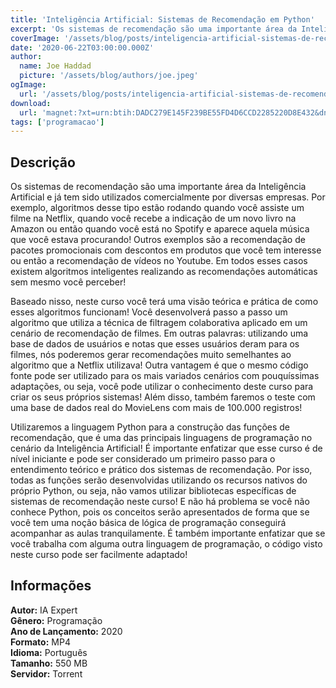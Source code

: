 ```yaml
---
title: 'Inteligência Artificial: Sistemas de Recomendação em Python'
excerpt: 'Os sistemas de recomendação são uma importante área da Inteligência Artificial e já tem sido utilizados comercialmente por diversas empresas. Por exemplo, algoritmos desse tipo estão rodando quando você assiste um filme na Netflix, quando você recebe a indicação de um novo livro na Amazon'
coverImage: '/assets/blog/posts/inteligencia-artificial-sistemas-de-recomendacao-em-python.jpg'
date: '2020-06-22T03:00:00.000Z'
author:
  name: Joe Haddad
  picture: '/assets/blog/authors/joe.jpeg'
ogImage:
  url: '/assets/blog/posts/inteligencia-artificial-sistemas-de-recomendacao-em-python.jpg'
download:
  url: 'magnet:?xt=urn:btih:DADC279E145F239BE55FD4D6CCD2285220D8E432&dn=Inteligencia%20Artificial%20Sistemas%20de%20Recomendacao%20em%20Python&tr=udp%3a%2f%2ftracker.openbittorrent.com%3a1337%2fannounce&tr=udp%3a%2f%2ftracker.opentrackr.org%3a1337%2fannounce'
tags: ['programacao']
---
```

<h2>Descrição</h2>
<p></p><p>Os sistemas de recomendação são uma importante área da Inteligência Artificial e já tem sido utilizados comercialmente por diversas empresas. Por exemplo, algoritmos desse tipo estão rodando quando você assiste um filme na Netflix, quando você recebe a indicação de um novo livro na Amazon ou então quando você está no Spotify e aparece aquela música que você estava procurando! Outros exemplos são a recomendação de pacotes promocionais com descontos em produtos que você tem interesse ou então a recomendação de vídeos no Youtube. Em todos esses casos existem algoritmos inteligentes realizando as recomendações automáticas sem mesmo você perceber!</p><p>Baseado nisso, neste curso você terá uma visão teórica e prática de como esses algoritmos funcionam! Você desenvolverá passo a passo um algoritmo que utiliza a técnica de filtragem colaborativa aplicado em um cenário de recomendação de filmes. Em outras palavras: utilizando uma base de dados de usuários e notas que esses usuários deram para os filmes, nós poderemos gerar recomendações muito semelhantes ao algoritmo que a Netflix utilizava! Outra vantagem é que o mesmo código fonte pode ser utilizado para os mais variados cenários com pouquíssimas adaptações, ou seja, você pode utilizar o conhecimento deste curso para criar os seus próprios sistemas! Além disso, também faremos o teste com uma base de dados real do MovieLens com mais de 100.000 registros!</p><p>Utilizaremos a linguagem Python para a construção das funções de recomendação, que é uma das principais linguagens de programação no cenário da Inteligência Artificial! É importante enfatizar que esse curso é de nível iniciante e pode ser considerado um primeiro passo para o entendimento teórico e prático dos sistemas de recomendação. Por isso, todas as funções serão desenvolvidas utilizando os recursos nativos do próprio Python, ou seja, não vamos utilizar bibliotecas específicas de sistemas de recomendação neste curso! E não há problema se você não conhece Python, pois os conceitos serão apresentados de forma que se você tem uma noção básica de lógica de programação conseguirá acompanhar as aulas tranquilamente. É também importante enfatizar que se você trabalha com alguma outra linguagem de programação, o código visto neste curso pode ser facilmente adaptado!</p><h2>Informações</h2><p><strong>Autor:</strong> IA Expert<br/><strong>Gênero:</strong> Programação<br/><strong>Ano de Lançamento:</strong> 2020<br/><strong>Formato:</strong> MP4<br/><strong>Idioma:</strong> Português<br/><strong>Tamanho:</strong> 550 MB<br/><strong>Servidor:</strong> Torrent</p>